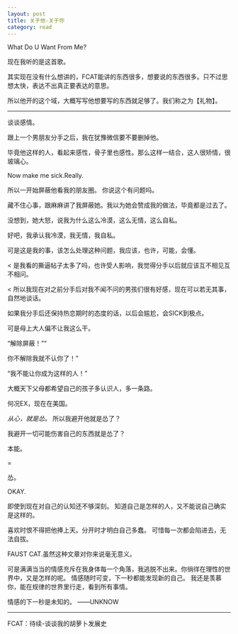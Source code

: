 ```yaml
---
layout: post
title: 关于他-关于你
category: read
---
```


What Do U Want From Me?

现在我听的是这首歌。

其实现在没有什么想讲的，FCAT能讲的东西很多，想要说的东西很多。只不过思想太快，表达不出真正要表达的意思。

所以他开的这个域，大概写写他想要写的东西就足够了。我们称之为【礼物】。

---

谈谈感情。

跟上一个男朋友分手之后，我在犹豫微信要不要删掉他。

毕竟他这样的人，看起来感性，骨子里也感性。那么这样一结合，这人很矫情，很玻璃心。

Now make me sick.Really.

所以一开始屏蔽他看我的朋友圈。 你说这个有问题吗。

藏不住心事，跟麻麻讲了我屏蔽她。我以为她会赞成我的做法，毕竟都是过去了。

没想到，她大怒，说我为什么这么冷漠，这么无情，这么自私。

好吧，我承认我冷漠，我无情，我自私。

可是这是我的事，该怎么处理这种问题，我应该，也许，可能，会懂。

< 是我看的撕逼帖子太多了吗，也许受人影响，我觉得分手以后就应该互不相见互不相问。

< 所以我现在对之前分手后对我不闻不问的男孩们很有好感，现在可以若无其事，自然地谈话。

如果我分手后还保持热恋期时的态度的话，以后会尴尬，会SICK到极点。

可是母上大人偏不让我这么干。

“解除屏蔽！”“

你不解除我就不认你了！”

“我不能让你成为这样的人！”

大概天下父母都希望自己的孩子多认识人，多一条路。

何况EX，现在在美国。

*从心，就是怂。*
所以我避开他就是怂了？

我避开一切可能伤害自己的东西就是怂了？

本能。

=  

怂。

OKAY.

即使到现在对自己的认知还不够深刻。
知道自己是怎样的人，又不能说自己确实是这样的。

喜欢时恨不得把他捧上天。分开时才明白自己多蠢。
可惜每一次都会陷进去，无法自拔。

FAUST CAT.虽然这种文章对你来说毫无意义。

可是满满当当的情感充斥在我身体每一个角落，我逃脱不出来。你徜徉在理性的世界中，又是怎样的呢。
情感随时可变，下一秒都能发现新的自己。
我还是羡慕你，能在规律的世界里行走，看到所有事情。

情感的下一秒是未知的。
           ——UNKNOW
           
---
FCAT：待续-谈谈我的胡萝卜发展史